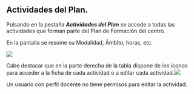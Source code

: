 ## Actividades del Plan.

Pulsando en la pestaña **_Actividades del Plan_** se accede a todas las actividades que forman parte del Plan de Formación del centro. 

En la pantalla se resume su Modalidad, Ámbito, horas, etc.

![](/assets/Selección_737.png)

Cabe destacar que en la parte derecha de la tabla dispone de los iconos para acceder a la ficha de cada actividad o a editar cada actividad.![](/assets/Selección_738.png)

Un usuario con perfil docente no tiene permisos para editar la actividad.

